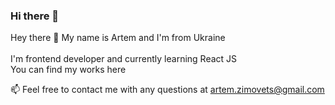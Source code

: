 ### Hi there 👋

<!--
**artemzimovets/artemzimovets** is a ✨ _special_ ✨ repository because its `README.md` (this file) appears on your GitHub profile.



- 👯 I’m looking to collaborate on ...
- 🤔 I’m looking for help with ...
- 💬 Ask me about ...
- 📫 How to reach me: ...
- 😄 Pronouns: ...
- ⚡ Fun fact: ...
-->
Hey there 👋  My name is Artem and I'm from Ukraine   <br />
 <br />
I'm frontend developer and currently learning React JS  <br />
You can find my works here  <br />

📫 Feel free to contact me with any questions at artem.zimovets@gmail.com  <br />
